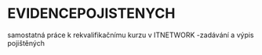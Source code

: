 # EVIDENCEPOJISTENYCH
samostatná práce k rekvalifikačnímu kurzu v ITNETWORK
-zadávání a výpis pojištěných
